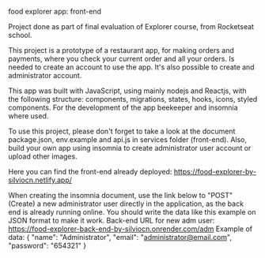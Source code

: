 food explorer app: front-end

Project done as part of final evaluation of Explorer course, from Rocketseat school.

This project is a prototype of a restaurant app, for making orders and payments, where you check your current order and all your orders.
Is needed to create an account to use the app. It's also possible to create and administrator account.

This app was built with JavaScript, using mainly nodejs and Reactjs, with the following structure: components, migrations, states, hooks, icons, styled components. For the development of the app beekeeper and insomnia where used.

To use this project, please don't forget to take a look at the document package.json, env.example and api.js in services folder (front-end). Also, build your own app using insomnia to create administrator user account or upload other images.

Here you can find the front-end already deployed: https://food-explorer-by-silviocn.netlify.app/

When creating the insomnia document, use the link below to "POST" (Create) a new administrator user directly in the application, as the back end is already running online. You should write the data like this example on JSON format to make it work.
Back-end URL for new adm user: https://food-explorer-back-end-by-silviocn.onrender.com/adm
Example of data: {
	"name": "Administrator",
	"email": "administrator@email.com",
	"password": "654321"
}